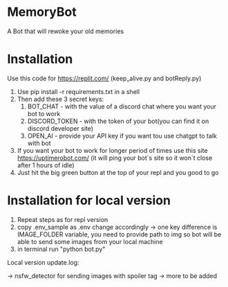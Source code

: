 # MemoryBot
A Bot that will rewoke your old memories


# Installation 
Use this code for https://replit.com/
(keep_alive.py and botReply.py)

1. Use pip install -r requirements.txt in a shell
2. Then add these 3 secret keys:
    1. BOT_CHAT - with the value of a discord chat where you want your bot to work
    2. DISCORD_TOKEN - with the token of your bot(you can find it on discord developer site)
    3. OPEN_AI - provide your API key if you want tou use chatgpt to talk with bot
3. If you want your bot to work for longer period of times use this site https://uptimerobot.com/ (it will ping your bot\`s site so it won\`t close after 1 hours of idle) 
4. Just hit the big green button at the top of your repl and you good to go

# Installation for local version

1. Repeat steps as for repl version
2. copy .env_sample as .env change accordingly
    -> one key difference is IMAGE_FOLDER variable, you need to provide path to img 
       so bot will be able to send some images from your local machine
3. in terminal run "python bot.py"


Local version update.log:

-> nsfw_detector for sending images with spoiler tag
-> more to be added
